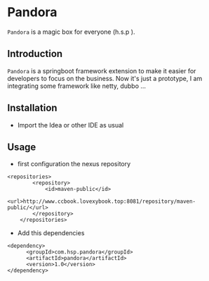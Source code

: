 # Pandora

 `Pandora` is a magic box for everyone  (h.s.p ).
 
## Introduction
 `Pandora` is a springboot framework extension to make it easier for developers to focus on the business.
 Now it's just a prototype, I am integrating some framework like netty, dubbo ... 
 
## Installation

* Import the Idea or other IDE as usual 

## Usage
* first configuration the nexus repository
```
<repositories>
        <repository>
            <id>maven-public</id>
            <url>http://www.ccbook.lovexybook.top:8081/repository/maven-public/</url>
        </repository>
    </repositories>
```
* Add this dependencies 
```
<dependency>
      <groupId>com.hsp.pandora</groupId>
      <artifactId>pandora</artifactId>
      <version>1.0</version>
</dependency>

```
